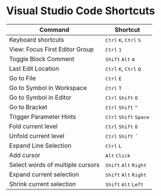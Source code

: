 # Visual Studio Code Shortcuts

|Command|Shortcut
|--|--
|Keyboard shortcuts|<kbd>Ctrl</kbd> <kbd>K</kbd>, <kbd>Ctrl</kbd> <kbd>S</kbd>
|View: Focus First Editor Group|<kbd>Ctrl</kbd> <kbd>1</kbd>
|Toggle Block Comment|<kbd>Shift</kbd> <kbd>Alt</kbd> <kbd>A</kbd>
|Last Edit Location|<kbd>Ctrl</kbd> <kbd>K</kbd>, <kbd>Ctrl</kbd> <kbd>Q</kbd>
|Go to File|<kbd>Ctrl</kbd> <kbd>E</kbd>
|Go to Symbol in Workspace|<kbd>Ctrl</kbd> <kbd>T</kbd>
|Go to Symbol in Editor|<kbd>Ctrl</kbd> <kbd>Shift</kbd> <kbd>O</kbd>
|Go to Bracket|<kbd>Ctrl</kbd> <kbd>Shift</kbd> <kbd>^</kbd>
|Trigger Parameter Hints|<kbd>Ctrl</kbd> <kbd>Shift</kbd> <kbd>Space</kbd>
|Fold current level|<kbd>Ctrl</kbd> <kbd>Shift</kbd> <kbd>ß</kbd>
|Unfold current level|<kbd>Ctrl</kbd> <kbd>Shift</kbd> <kbd>´</kbd>
|Expand Line Selection|<kbd>Ctrl</kbd> <kbd>L</kbd>
|Add cursor|<kbd>Alt</kbd> <kbd>Click</kbd>
|Select words of multiple cursors|<kbd>Shift</kbd> <kbd>Alt</kbd> <kbd>Right</kbd>
|Expand current selection|<kbd>Shift</kbd> <kbd>Alt</kbd> <kbd>Right</kbd>
|Shrink current selection|<kbd>Shift</kbd> <kbd>Alt</kbd> <kbd>Left</kbd>